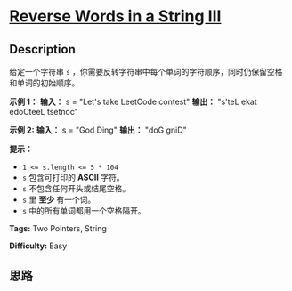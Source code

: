 # [Reverse Words in a String III][title]

## Description

给定一个字符串 `s` ，你需要反转字符串中每个单词的字符顺序，同时仍保留空格和单词的初始顺序。



**示例 1：**
            **输入：** s = "Let's take LeetCode contest"    **输出：** "s'teL ekat edoCteeL tsetnoc"    

**示例 2:**
            **输入：** s = "God Ding"    **输出：** "doG gniD"    



********提示：********

  * `1 <= s.length <= 5 * 104`
  * `s` 包含可打印的 **ASCII** 字符。
  * `s` 不包含任何开头或结尾空格。
  * `s` 里 **至少** 有一个词。
  * `s` 中的所有单词都用一个空格隔开。


**Tags:** Two Pointers, String

**Difficulty:** Easy

## 思路

[title]: https://leetcode-cn.com/problems/reverse-words-in-a-string-iii
